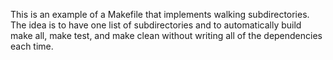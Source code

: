 This is an example of a Makefile that implements walking subdirectories.  The idea is to
have one list of subdirectories and to automatically build make all, make test, and make clean
without writing all of the dependencies each time.